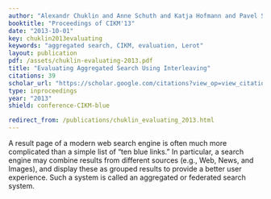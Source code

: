 ```yaml
---
author: "Alexandr Chuklin and Anne Schuth and Katja Hofmann and Pavel Serdyukov and Maarten de Rijke"
booktitle: "Proceedings of CIKM'13"
date: "2013-10-01"
key: chuklin2013evaluating
keywords: "aggregated search, CIKM, evaluation, Lerot"
layout: publication
pdf: /assets/chuklin-evaluating-2013.pdf
title: "Evaluating Aggregated Search Using Interleaving"
citations: 39
scholar_url: "https://scholar.google.com/citations?view_op=view_citation&hl=en&user=Y3ahb_wAAAAJ&pagesize=100&citation_for_view=Y3ahb_wAAAAJ:5nxA0vEk-isC"
type: inproceedings
year: "2013"
shield: conference-CIKM-blue

redirect_from: /publications/chuklin_evaluating_2013.html
---
```


A result page of a modern web search engine is often much more complicated than a simple list of “ten blue links.” In
particular, a search engine may combine results from different sources (e.g., Web, News, and Images), and display these
as grouped results to provide a better user experience. Such a system is called an aggregated or federated search
system.
